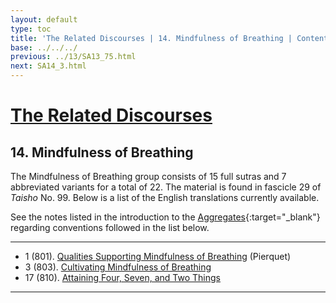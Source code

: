 ```yaml
---
layout: default
type: toc
title: 'The Related Discourses | 14. Mindfulness of Breathing | Contents'
base: ../../../
previous: ../13/SA13_75.html
next: SA14_3.html
---
```


# [The Related Discourses](../index.html)
## 14. Mindfulness of Breathing

The Mindfulness of Breathing group consists of 15 full sutras and 7 abbreviated variants for a total of 22. The material is found in fascicle 29 of <em>Taisho</em> No. 99. Below is a list of the English translations currently available.

See the notes listed in the introduction to the [Aggregates](../01/index.html){:target="_blank"} regarding conventions followed in the list below.

---

<ul class="list-style-none">
  <li>1 (801). <a href="https://suttacentral.net/sa801/en/pierquet" target="_blank">Qualities Supporting Mindfulness of Breathing</a> (Pierquet)</li>
            <!--
                <li>2. Planting a Tree [T 99.802] -->
  <li>3 (803). <a href="SA14_3.html" target="_blank">Cultivating Mindfulness of Breathing</a></li>
            <!--<li>4. Planting a Tree [T 99.804]
            <li>5. Planting a Tree [T 99.804]
            <li>6. Planting a Tree [T 99.804]
            <li>7. Planting a Tree [T 99.804]
            <li>8. Planting a Tree [T 99.804]
            <li>9. Planting a Tree [T 99.804]
            <li>10. Planting a Tree [T 99.804]
            <li>11. Planting a Tree [T 99.804]
            <li>12. Planting a Tree [T 99.805]
            <li>13. Planting a Tree [T 99.806]
            <li>14. Planting a Tree [T 99.807]
            <li>15. Planting a Tree [T 99.808]
            <li>16. Planting a Tree [T 99.809]-->
  <li>17 (810). <a href="SA14_17.html" target="_blank">Attaining Four, Seven, and Two Things</a></li>
            <!--<li>18. Planting a Tree [T 99.811]
            <li>19. Planting a Tree [T 99.812]
            <li>20. Planting a Tree [T 99.813]
            <li>21. Planting a Tree [T 99.814]
            <li>22. Planting a Tree [T 99.815]
            -->
</ul>

---
